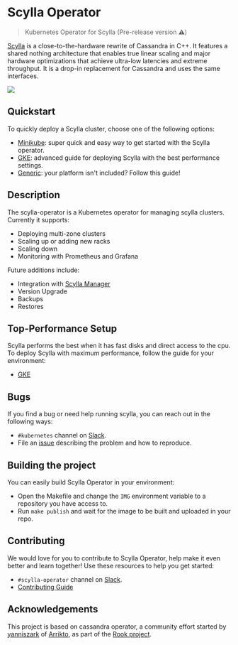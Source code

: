 # Scylla Operator
> Kubernetes Operator for Scylla (Pre-release version :warning:)

[Scylla](https://www.scylladb.com) is a close-to-the-hardware rewrite of Cassandra in C++. It features a shared nothing architecture that enables true linear scaling and major hardware optimizations that achieve ultra-low latencies and extreme throughput. It is a drop-in replacement for Cassandra and uses the same interfaces.

![](https://pbs.twimg.com/media/DwknrKJWkAE7qEQ.jpg)

## Quickstart

To quickly deploy a Scylla cluster, choose one of the following options:

* [Minikube](docs/minikube.md): super quick and easy way to get started with the Scylla operator.
* [GKE](docs/gke.md): advanced guide for deploying Scylla with the best performance settings.
* [Generic](docs/generic.md): your platform isn't included? Follow this guide!


## Description

The scylla-operator is a Kubernetes operator for managing scylla clusters. Currently it supports:
* Deploying multi-zone clusters
* Scaling up or adding new racks
* Scaling down
* Monitoring with Prometheus and Grafana

Future additions include:
* Integration with [Scylla Manager](https://docs.scylladb.com/operating-scylla/manager/)
* Version Upgrade
* Backups
* Restores


## Top-Performance Setup

Scylla performs the best when it has fast disks and direct access to the cpu. To deploy Scylla with maximum performance, follow the guide for your environment:
* [GKE](docs/gke/gke.md)


## Bugs

If you find a bug or need help running scylla, you can reach out in the following ways:
* `#kubernetes` channel on [Slack](https://scylladb-users-slackin.herokuapp.com/).
* File an [issue](https://github.com/scylladb/scylla-operator/issues) describing the problem and how to reproduce.

## Building the project

You can easily build Scylla Operator in your environment:
* Open the Makefile and change the `IMG` environment variable to a repository you have access to.
* Run `make publish` and wait for the image to be built and uploaded in your repo.

## Contributing

We would love for you to contribute to Scylla Operator, help make it even better and learn together! Use these resources to help you get started:
* `#scylla-operator` channel on [Slack](https://scylladb-users-slackin.herokuapp.com/).
* [Contributing Guide](docs/contributing.md)

## Acknowledgements

This project is based on cassandra operator, a community effort started by [yanniszark](https://github.com/yanniszark) of [Arrikto](https://www.arrikto.com/), as part of the [Rook project](https://rook.io/).


